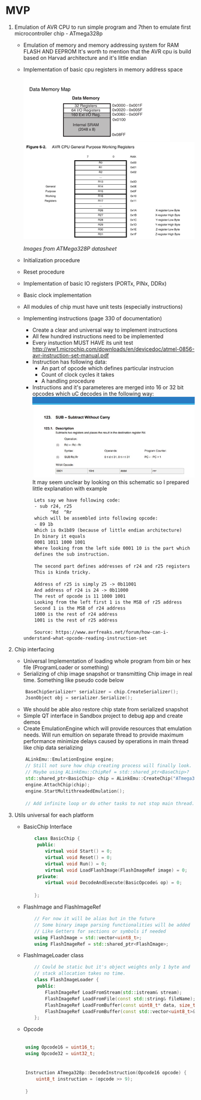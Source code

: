 # MVP

1. Emulation of AVR CPU to run simple program and 7then to emulate first microcontroller chip - ATmega328p
	- Emulation of memory and memory addressing system for RAM FLASH AND EEPROM It's worth to mention that the AVR cpu is build based on Harvad architecture and it's little endian
	- Implementation of basic cpu registers in memory address space 

		![](Img/MemoryMap.png)
		![](Img/GPWR.png)
		
		_Images from ATMega328P datasheet_
	- Initialization procedure
	- Reset procedure
	- Implementation of basic IO registers (PORTx, PINx, DDRx)
	- Basic clock implementation
	- All modules of chip must have unit tests (especially instructions)
	- Implementing instructions (page 330 of documentation)
		- Create a clear and universal way to implement instructions
		- All few hundred instructions need to be implemented
		- Every instuction MUST HAVE its unit test
		http://ww1.microchip.com/downloads/en/devicedoc/atmel-0856-avr-instruction-set-manual.pdf
		- Instruction has following data: 
			- An part of opcode which defines particular instrucion
			- Count of clock cycles it takes
			- A handling procedure
		- Instructions and it's parameteres are merged into 16 or 32 bit opcodes which uC decodes in the following way:
		![](Img/SubOpcode.png)
		It may seem unclear by looking on this schematic so I prepared little explanation with example
		```
			Lets say we have following code:
			- sub r24, r25
			      ^Rd  ^Rr
			which will be assembled into following opcode:
			- 89 1b
			Which is 0x1b89 (because of little endian architecture)
			In binary it equals
			0001 1011 1000 1001
			Where looking from the left side 0001 10 is the part which
			defines the sub instruction.

			The second part defines addresses of r24 and r25 registers
			This is kinda tricky.

			Address of r25 is simply 25 -> 0b11001
			And address of r24 is 24 -> 0b11000
			The rest of opcode is 11 1000 1001
			Looking from the left first 1 is the MSB of r25 address
			Second 1 is the MSB of r24 address
			1000 is the rest of r24 address
			1001 is the rest of r25 address

			Source: https://www.avrfreaks.net/forum/how-can-i-understand-what-opcode-reading-instruction-set
		```
	
2. Chip interfacing 	
	- Universal Implementation of loading whole program from bin or hex file (ProgramLoader or something) 
	- Serializing of chip image snapshot or transmitting Chip image in real time. Something like pseudo code below
	``` C++
		BaseChipSerializer* serializer = chip.CreateSerializer();
		JsonObject obj = serializer.Serialize();
	```
	- We should be able also restore chip state from serialized snapshot
	- Simple QT interface in Sandbox project to debug app and create demos
	- Create EmulationEngine which will provide resources that emulation needs. Will run emultion on separate thread to provide maximum performance minimize delays caused by operations in main thread like chip data serializing
	``` C++
		ALinkEmu::EmulationEngine engine;
		// Still not sure how chip creating process will finally look.
		// Maybe using ALinkEmu::ChipRef = std::shared_ptr<BaseChip>?
		std::shared_ptr<BasicChip> chip = ALinkEmu::CreateChip("ATmega328P");
		engine.AttachChip(chip);
		engine.StartMultithreadedEmulation();

		// Add infinite loop or do other tasks to not stop main thread.
	```


3. Utils universal for each platform
	- BasicChip Interface
		``` C++
			class BasicChip {
			 public:
				virtual void Start() = 0;
				virtual void Reset() = 0;
				virtual void Run() = 0;
				virtual void LoadFlashImage(FlashImageRef image) = 0;
			 private:
				virtual void DecodeAndExecute(BasicOpcode& op) = 0;

			};
		```
	- FlashImage and FlashImageRef
		``` C++
			// For now it will be alias but in the future 
			// Some binary image parsing functionalities will be added
			// Like Getters for sections or symbols if needed
			using FlashImage = std::vector<uint8_t>;
			using FlashImageRef = std::shared_ptr<FlashImage>;	
		```
	- FlashImageLoader class
		``` C++
			// Could be static but it's object weights only 1 byte and 
			// stack allocation takes no time.
			class FlashImageLoader {
			 public:
				FlashImageRef LoadFromStream(std::istream& stream);
				FlashImageRef LoadFromFile(const std::string& fileName);
				FlashImageRef LoadFromBuffer(const uint8_t* data, size_t len);
				FlashImageRef LoadFromBuffer(const std::vector<uint8_t>& data);
			};
		```
	- Opcode 
	``` C++

		using Opcode16 = uint16_t;
		using Opcode32 = uint32_t;


		Instruction ATmega328p::DecodeInstruction(Opcode16 opcode) {
			uint8_t instruction = (opcode >> 9);

		}

	```

